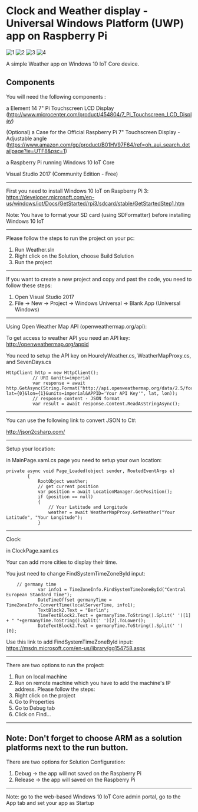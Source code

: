 # Clock and Weather display - Universal Windows Platform (UWP) app on Raspberry Pi

![1](https://user-images.githubusercontent.com/30874526/30176510-adfc3082-93d0-11e7-9bf4-ec80abf84719.jpg)
![2](https://user-images.githubusercontent.com/30874526/30176511-afc94ae4-93d0-11e7-9a91-5e76de09ee00.jpg)
![3](https://user-images.githubusercontent.com/30874526/30176514-b1b0ac44-93d0-11e7-9dd9-1200a0249ab3.jpg)
![4](https://user-images.githubusercontent.com/30874526/30176517-b3240472-93d0-11e7-9907-d7b52b8d8792.jpg)

A simple Weather app on Windows 10 IoT Core device.

## Components
You will need the following components :

a Element 14 7" Pi Touchscreen LCD Display (http://www.microcenter.com/product/454804/7_Pi_Touchscreen_LCD_Display)

(Optional) a Case for the Official Raspberry Pi 7" Touchscreen Display - Adjustable angle (https://www.amazon.com/gp/product/B01HV97F64/ref=oh_aui_search_detailpage?ie=UTF8&psc=1)

a Raspberry Pi running Windows 10 IoT Core

Visual Studio 2017 (Community Edition - Free)

-----------------------------------------------------------------------------------------
First you need to install Windows 10 IoT on Raspberry Pi 3:
https://developer.microsoft.com/en-us/windows/iot/Docs/GetStarted/rpi3/sdcard/stable/GetStartedStep1.htm

Note: You have to format your SD card (using SDFormatter) before installing Windows 10 IoT

-------------------------------------------------------------------------------------------------
Please follow the steps to run the project on your pc: 

1. Run Weather.sln
2. Right click on the Solution, choose Build Solution
3. Run the project

--------------------

If you want to create a new project and copy and past the code, you need to follow these steps:

1. Open Visual Studio 2017
2. File -> New -> Project -> Windows Universal -> Blank App (Universal Windows)

--------------------

Using Open Weather Map API (openweathermap.org/api): 

To get access to weather API you need an API key: 
http://openweathermap.org/appid

You need to setup the API key on HourelyWeather.cs, WeatherMapProxy.cs, and SevenDays.cs
```
HttpClient http = new HttpClient();
          // URI &units=imperial
          var response = await http.GetAsync(String.Format("http://api.openweathermap.org/data/2.5/forecast/daily?lat={0}&lon={1}&units=imperial&APPID='Your API Key'", lat, lon));
          // response content - JSON format
          var result = await response.Content.ReadAsStringAsync();

```
------------------------------------------------------------------------------
You can use the following link to convert JSON to C#:

http://json2csharp.com/

------------------------------------------------------------------------------- 
Setup your location: 

in MainPage.xaml.cs page you need to setup your own location:

```
private async void Page_Loaded(object sender, RoutedEventArgs e)
        {
            RootObject weather;
            // get current position
            var position = await LocationManager.GetPosition();
            if (position == null)
            {
                // Your Latitude and Longitude
                weather = await WeatherMapProxy.GetWeather("Your Latitude", "Your Longitude");
            }

```

--------------------------------------------------------------------------------
Clock:

in ClockPage.xaml.cs

Your can add more cities to display their time.

You just need to change FindSystemTimeZoneById input:

```
	// germany time
            var info1 = TimeZoneInfo.FindSystemTimeZoneById("Central European Standard Time");
            DateTimeOffset germanyTime = TimeZoneInfo.ConvertTime(localServerTime, info1);
            TextBlock2.Text = "Berlin";
            TimeTextBlock2.Text = germanyTime.ToString().Split(' ')[1] + " "+germanyTime.ToString().Split(' ')[2].ToLower();
            DateTextBlock2.Text = germanyTime.ToString().Split(' ')[0];
```

Use this link to add FindSystemTimeZoneById input:
https://msdn.microsoft.com/en-us/library/gg154758.aspx

------------------------------------------------------------------------
There are two options to run the project:

1. Run on local machine
2. Run on remote machine which you have to add the machine's IP address. 
Please follow the steps:
1. Right click on the project
2. Go to Properties
3. Go to Debug tab
4. Click on Find...

----------------------------------------------------------------------
Note: Don't forget to choose ARM as a solution platforms next to the run button.  
-----------------------------------------------------------------------

There are two options for Solution Configuration:
1. Debug -> the app will not saved on the Raspberry Pi 
2. Release -> the app will saved on the  Raspberry Pi 

--------------------------------------------------------------------------
Note: go to the web-based Windows 10 IoT Core admin portal, go to the App tab and set your app as Startup

